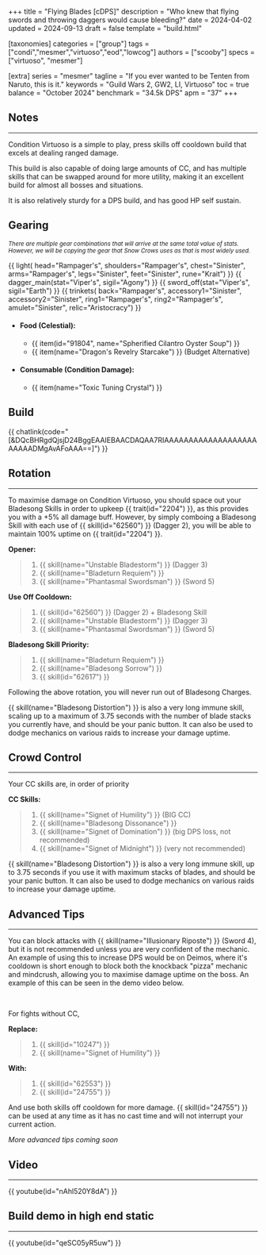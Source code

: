 +++
title = "Flying Blades [cDPS]"
description = "Who knew that flying swords and throwing daggers would cause bleeding?"
date = 2024-04-02
updated = 2024-09-13
draft = false
template = "build.html"

[taxonomies]
categories = ["group"]
tags = ["condi","mesmer","virtuoso","eod","lowcog"]
authors = ["scooby"]
specs = ["virtuoso", "mesmer"]

[extra]
series = "mesmer"
tagline = "If you ever wanted to be Tenten from Naruto, this is it."
keywords = "Guild Wars 2, GW2, LI, Virtuoso"
toc = true
balance = "October 2024"
benchmark = "34.5k DPS"
apm = "37"
+++

## Notes

---

Condition Virtuoso is a simple to play, press skills off cooldown build that excels at dealing ranged damage.

This build is also capable of doing large amounts of CC, and has multiple skills that can be swapped around for more utility, making it an excellent build for almost all bosses and situations.

It is also relatively sturdy for a DPS build, and has good HP self sustain.

## Gearing

<small> *There are multiple gear combinations that will arrive at the same total value of stats. However, we will be copying the gear that Snow Crows uses as that is most widely used.* </small>

{{ light(
	head="Rampager's",
	shoulders="Rampager's",
	chest="Sinister",
	arms="Rampager's",
	legs="Sinister",
	feet="Sinister",
	rune="Krait") }}
{{ dagger_main(stat="Viper's", sigil="Agony") }}
{{ sword_off(stat="Viper's", sigil="Earth") }}
{{ trinkets(
	back="Rampager's",
	accessory1="Sinister",
	accessory2="Sinister",
	ring1="Rampager's",
	ring2="Rampager's",
	amulet="Sinister",
	relic="Aristocracy") }}

- #### Food (Celestial):
  - {{ item(id="91804", name="Spherified Cilantro Oyster Soup") }}
  - {{ item(name="Dragon's Revelry Starcake") }} (Budget Alternative)
 
- #### Consumable (Condition Damage):
  - {{ item(name="Toxic Tuning Crystal") }}

## Build

{{ chatlink(code="[&DQcBHRgdQjsjD24BggEAAIEBAACDAQAA7RIAAAAAAAAAAAAAAAAAAAAAAAADMgAvAFoAAA==]") }}

## Rotation

---

To maximise damage on Condition Virtuoso, you should space out your Bladesong Skills in order to upkeep {{ trait(id="2204") }}, as this provides you with a +5% all damage buff. However, by simply comboing a Bladesong Skill with each use of {{ skill(id="62560") }} (Dagger 2), you will be able to maintain 100% uptime on {{ trait(id="2204") }}.

**Opener:**
> 1. {{ skill(name="Unstable Bladestorm") }} (Dagger 3)  
> 1. {{ skill(name="Bladeturn Requiem") }}  
> 1. {{ skill(name="Phantasmal Swordsman") }} (Sword 5)

**Use Off Cooldown:**
> 1. {{ skill(id="62560") }} (Dagger 2) + Bladesong Skill
> 1. {{ skill(name="Unstable Bladestorm") }} (Dagger 3)
> 1. {{ skill(name="Phantasmal Swordsman") }} (Sword 5)

**Bladesong Skill Priority:**
> 1. {{ skill(name="Bladeturn Requiem") }}  
> 1. {{ skill(name="Bladesong Sorrow") }}  
> 1. {{ skill(id="62617") }}

Following the above rotation, you will never run out of Bladesong Charges.

{{ skill(name="Bladesong Distortion") }} is also a very long immune skill, scaling up to a maximum of 3.75 seconds with the number of blade stacks you currently have, and should be your panic button. It can also be used to dodge mechanics on various raids to increase your damage uptime.

## Crowd Control

---

Your CC skills are, in order of priority

**CC Skills:**
> 1. {{ skill(name="Signet of Humility") }} (BIG CC)
> 1. {{ skill(name="Bladesong Dissonance") }}
> 1. {{ skill(name="Signet of Domination") }} (big DPS loss, not recommended)
> 1. {{ skill(name="Signet of Midnight") }} (very not recommended)

{{ skill(name="Bladesong Distortion") }} is also a very long immune skill, up to 3.75 seconds if you use it with maximum stacks of blades, and should be your panic button. It can also be used to dodge mechanics on various raids to increase your damage uptime.

## Advanced Tips

---

You can block attacks with {{ skill(name="Illusionary Riposte") }} (Sword 4), but it is not recommended unless you are very confident of the mechanic. An example of using this to increase DPS would be on Deimos, where it's cooldown is short enough to block both the knockback "pizza" mechanic and mindcrush, allowing you to maximise damage uptime on the boss. An example of this can be seen in the demo video below.

<div style=‘clear:both;’>&nbsp;</div>

For fights without CC,

**Replace:**
> 1. {{ skill(id="10247") }}
> 1. {{ skill(name="Signet of Humility") }}

**With:**
> 1. {{ skill(id="62553") }}
> 1. {{ skill(id="24755") }}

And use both skills off cooldown for more damage. {{ skill(id="24755") }} can be used at any time as it has no cast time and will not interrupt your current action.

*More advanced tips coming soon*

## Video

---

{{ youtube(id="nAhl520Y8dA") }}

## Build demo in high end static

---

{{ youtube(id="qeSC05yR5uw") }}
